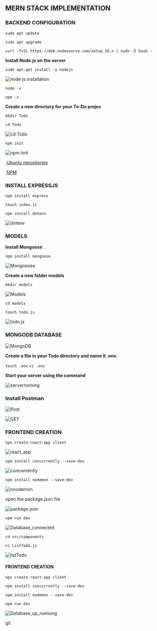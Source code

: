 
## **MERN STACK IMPLEMENTATION**


### **BACKEND CONFIGURATION**

`sudo apt update`

`sudo apt upgrade`

`curl -fsSL https://deb.nodesource.com/setup_18.x | sudo -E bash -`

**Install Node.js on the server**

`sudo apt-get install -y nodejs`

![node js installation](./images/Node%20js%20installation.png)

`node -v `

`npm -v `

**Create a new directory for your To-Do projec**

`mkdir Todo`

`cd Todo`

![cd Todo](./images/cd%20Todo.png)



`npm init`

![npm iinit](./images/neww.png)

.[Ubuntu repositories](https://github.com/nodesource/distributions#deb)

.[NPM](https://www.npmjs.com/)


### **INSTALL EXPRESSJS**

`npm install express`

`touch index.js` 

`npm install dotenv`

![dotenv](./images/dotenv.png)



### **MODELS**


**Install Mongoose**

`npm install mongoose`

![Mongooose](./images/Mongoose.png)


**Create a new folder models**

`mkdir models`

![Models](./images/Models.png)

`cd models`

`touch todo.js`

![todo.js](./images/todo.j1s.png)

### **MONGODB DATABASE**

![MongoDB](./images/mongoDB.png)

**Create a file in your Todo directory and name it .env.**

`touch .env`
`vi .env`


**Start your server using the command**

![serverrunning](./images/Server%20running.png)


### **Install Postman**

![Post](./images/post.png)

![GET](./images/GET.png)



### **FRONTEND CREATION**

`npx create-react-app client`

![react_app](./images/react_app.png)


`npm install concurrently --save-dev`

![conconrently](./images/concorrently.png)

`npm install nodemon --save-dev`

![noodemon](./images/nodemon.png)

open the package.json file

![package.json](./images/package.1json.png)


`npm run dev`

![Database_connected](./images/database_connected.png)


`cd src/components`

`vi ListTodo.js`

![listTodo](./images/listtodoo.1js.png)


#### **FRONTEND CREATION**

`npx create-react-app client`


`npm install concurrently --save-dev`

`npm install nodemon --save-dev`

`npm run dev`

![Database_up_runnung](./images/Successful.png)


git